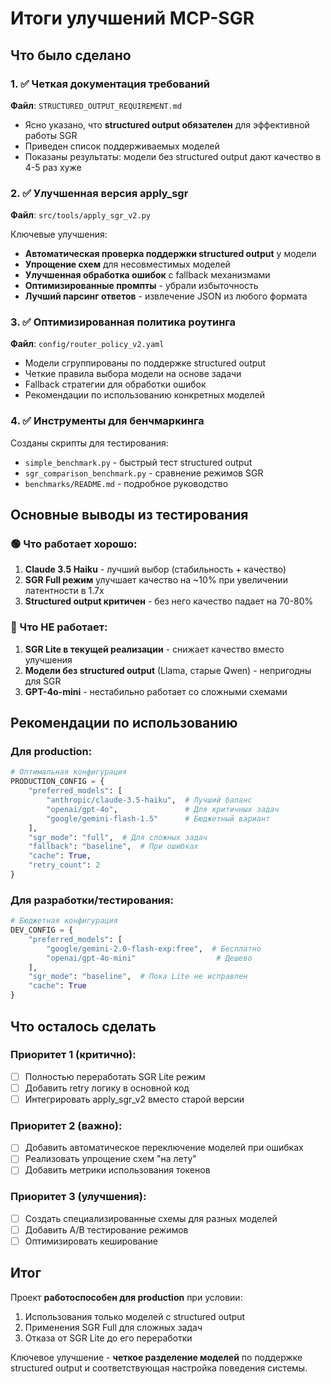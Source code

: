 # Итоги улучшений MCP-SGR

## Что было сделано

### 1. ✅ Четкая документация требований

**Файл**: `STRUCTURED_OUTPUT_REQUIREMENT.md`

- Ясно указано, что **structured output обязателен** для эффективной работы SGR
- Приведен список поддерживаемых моделей
- Показаны результаты: модели без structured output дают качество в 4-5 раз хуже

### 2. ✅ Улучшенная версия apply_sgr

**Файл**: `src/tools/apply_sgr_v2.py`

Ключевые улучшения:
- **Автоматическая проверка поддержки structured output** у модели
- **Упрощение схем** для несовместимых моделей
- **Улучшенная обработка ошибок** с fallback механизмами
- **Оптимизированные промпты** - убрали избыточность
- **Лучший парсинг ответов** - извлечение JSON из любого формата

### 3. ✅ Оптимизированная политика роутинга

**Файл**: `config/router_policy_v2.yaml`

- Модели сгруппированы по поддержке structured output
- Четкие правила выбора модели на основе задачи
- Fallback стратегии для обработки ошибок
- Рекомендации по использованию конкретных моделей

### 4. ✅ Инструменты для бенчмаркинга

Созданы скрипты для тестирования:
- `simple_benchmark.py` - быстрый тест structured output
- `sgr_comparison_benchmark.py` - сравнение режимов SGR
- `benchmarks/README.md` - подробное руководство

## Основные выводы из тестирования

### 🟢 Что работает хорошо:

1. **Claude 3.5 Haiku** - лучший выбор (стабильность + качество)
2. **SGR Full режим** улучшает качество на ~10% при увеличении латентности в 1.7x
3. **Structured output критичен** - без него качество падает на 70-80%

### 🔴 Что НЕ работает:

1. **SGR Lite в текущей реализации** - снижает качество вместо улучшения
2. **Модели без structured output** (Llama, старые Qwen) - непригодны для SGR
3. **GPT-4o-mini** - нестабильно работает со сложными схемами

## Рекомендации по использованию

### Для production:

```python
# Оптимальная конфигурация
PRODUCTION_CONFIG = {
    "preferred_models": [
        "anthropic/claude-3.5-haiku",  # Лучший баланс
        "openai/gpt-4o",               # Для критичных задач
        "google/gemini-flash-1.5"      # Бюджетный вариант
    ],
    "sgr_mode": "full",  # Для сложных задач
    "fallback": "baseline",  # При ошибках
    "cache": True,
    "retry_count": 2
}
```

### Для разработки/тестирования:

```python
# Бюджетная конфигурация
DEV_CONFIG = {
    "preferred_models": [
        "google/gemini-2.0-flash-exp:free",  # Бесплатно
        "openai/gpt-4o-mini"                  # Дешево
    ],
    "sgr_mode": "baseline",  # Пока Lite не исправлен
    "cache": True
}
```

## Что осталось сделать

### Приоритет 1 (критично):
- [ ] Полностью переработать SGR Lite режим
- [ ] Добавить retry логику в основной код
- [ ] Интегрировать apply_sgr_v2 вместо старой версии

### Приоритет 2 (важно):
- [ ] Добавить автоматическое переключение моделей при ошибках
- [ ] Реализовать упрощение схем "на лету"
- [ ] Добавить метрики использования токенов

### Приоритет 3 (улучшения):
- [ ] Создать специализированные схемы для разных моделей
- [ ] Добавить A/B тестирование режимов
- [ ] Оптимизировать кеширование

## Итог

Проект **работоспособен для production** при условии:
1. Использования только моделей с structured output
2. Применения SGR Full для сложных задач
3. Отказа от SGR Lite до его переработки

Ключевое улучшение - **четкое разделение моделей** по поддержке structured output и соответствующая настройка поведения системы.
